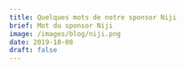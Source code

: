 ```yaml
---
title: Quelques mots de notre sponsor Niji
brief: Mot du sponsor Niji
image: /images/blog/niji.png
date: 2019-10-08
draft: false
---
```



